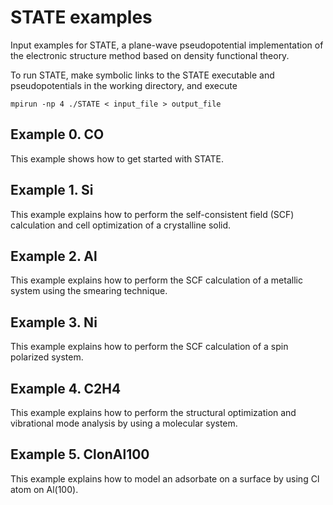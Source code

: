STATE examples
==============

Input examples for STATE, a plane-wave pseudopotential implementation of
the electronic structure method based on density functional theory.

To run STATE, make symbolic links to the STATE executable and pseudopotentials in the working directory, and execute

    mpirun -np 4 ./STATE < input_file > output_file

Example 0. CO
-------------
This example shows how to get started with STATE.

Example 1. Si
-------------
This example explains how to perform the self-consistent field (SCF) calculation and cell optimization of a crystalline solid.

Example 2. Al
-------------
This example explains how to perform the SCF calculation of a metallic system using the smearing technique.

Example 3. Ni
-------------
This example explains how to perform the SCF calculation of a spin polarized system.

Example 4. C2H4
---------------
This example explains how to perform the structural optimization and vibrational mode analysis by using a molecular system.

Example 5. ClonAl100
--------------------
This example explains how to model an adsorbate on a surface by using Cl atom on Al(100).
